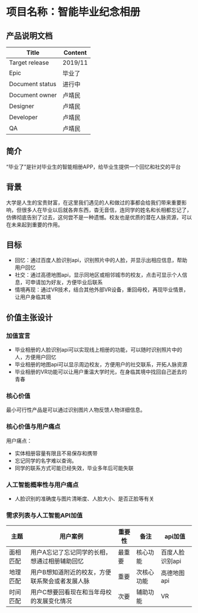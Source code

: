 # 项目名称：智能毕业纪念相册
## 产品说明文档

|  Title   |   Content  |
| --- | --- |
| Target release    |  2019/11   |
|  Epic   |  毕业了   |
|  Document status   |  进行中   |
|  Document owner   |  卢靖民  |
|  Designer   |  卢靖民   |
|  Developer   |  卢靖民   |
|  QA   |   卢靖民  |

## 简介
“毕业了”是针对毕业生的智能相册APP，给毕业生提供一个回忆和社交的平台

## 背景
大学是人生的宝贵财富，在这里我们遇见的人和做过的事都会给我们带来重要影响，但很多人在毕业以后就各奔东西，杳无音信，连同学的姓名和长相都忘记了，仿佛彻底告别了过去，这何尝不是一种遗憾。校友也是优质的潜在人脉资源，可以在未来起到重要的作用。

## 目标
- 回忆：通过百度人脸识别api，识别照片中的人脸，并显示出相应信息，帮助用户回忆
- 社交：通过高德地图api，显示同地区或相邻城市的校友，点击可显示个人信息，可申请加为好友，方便毕业后联系
- 情境再现：通过VR技术，结合其他外部VR设备，重回母校，再现毕业情景，让用户身临其境

## 价值主张设计 
### 加值宣言
- 毕业相册的人脸识别api可以实现线上相册的功能，可以随时识别照片中的人，方便用户回忆
- 毕业相册的地图api可以显示周边校友，方便用户的社交联系，开拓人脉资源
- 毕业相册的VR功能可以让用户重温大学时光，在身临其境中找回自己逝去的青春

### 核心价值
最小可行性产品是可以通过识别图片人物反馈人物详细信息。

### 核心价值与用户痛点
用户痛点：
- 实体相册容量有限且不易保存和携带
- 忘记同学的名字难以查询。
- 同学的联系方式可能已经失效，毕业多年后可能失联

### 人工智能概率性与用户痛点
- 人脸识别的准确度与图片清晰度、人脸大小、是否正脸等有关

### 需求列表与人工智能API加值
|  主题   |  用户案例   |  重要性   |  备注   |  api加值   |
| --- | --- | --- | --- | --- |
|  面相匹配  |  用户A忘记了忘记同学的长相，想通过相册辅助回忆  |  最重要   |  核心功能    |  百度人脸识别api   |
|  地理匹配   |  用户B想知道附近的校友，方便联系聚会或者发展人脉   |  重要   |  次核心功能    |  高德地图api   |
|  时间匹配   |  用户C想要回看现在和当年母校的发展变化情况   |  次要   |  辅助功能    |  VR   |

